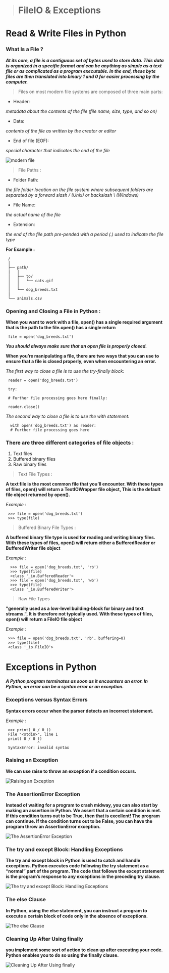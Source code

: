 > # FileIO & Exceptions

# Read & Write Files in Python 

### What Is a File ?

***At its core, a file is a contiguous set of bytes used to store data. This data is organized in a specific format and can be anything as simple as a text file or as complicated as a program executable. In the end, these byte files are then translated into binary 1 and 0 for easier processing by the computer.*** 

> Files on most modern file systems are composed of three main parts:

* Header: 

*metadata about the contents of the file (file name, size, type, and so on)*

* Data: 

*contents of the file as written by the creator or editor*

* End of file (EOF): 

*special character that indicates the end of the file* 

![modern file](https://files.realpython.com/media/FileFormat.02335d06829d.png) 

> File Paths : 


* Folder Path: 

*the file folder location on the file system where subsequent folders are separated by a forward slash / (Unix) or backslash \ (Windows)*

* File Name: 

*the actual name of the file*

* Extension: 

*the end of the file path pre-pended with a period (.) used to indicate the file type*

**For Example :** 

     /
     │
     ├── path/
     |   │
     │   ├── to/
     │   │   └── cats.gif
     │   │
     │   └── dog_breeds.txt
     |
     └── animals.csv 

### Opening and Closing a File in Python : 

**When you want to work with a file,  open() has a single required argument that is the path to the file.open() has a single return** 

     file = open('dog_breeds.txt')

***You should always make sure that an open file is properly closed.*** 

**When you’re manipulating a file, there are two ways that you can use to ensure that a file is closed properly, even when encountering an error.**

*The first way to close a file is to use the try-finally block:* 


     reader = open('dog_breeds.txt')

     try:

     # Further file processing goes here finally:

     reader.close()

*The second way to close a file is to use the with statement:* 

      with open('dog_breeds.txt') as reader:
      # Further file processing goes here

### There are three different categories of file objects : 

1. Text files
1. Buffered binary files
1. Raw binary files

> Text File Types : 

**A text file is the most common file that you’ll encounter. With these types of files, open() will return a TextIOWrapper file object, This is the default file object returned by open().** 

*Example :* 

     >>> file = open('dog_breeds.txt')
     >>> type(file)

> Buffered Binary File Types : 

**A buffered binary file type is used for reading and writing binary files. With these types of files, open() will return either a BufferedReader or BufferedWriter file object** 

*Example :* 

      >>> file = open('dog_breeds.txt', 'rb')
      >>> type(file)
      <class '_io.BufferedReader'>
      >>> file = open('dog_breeds.txt', 'wb')
      >>> type(file)
      <class '_io.BufferedWriter'>

> Raw File Types 

**"generally used as a low-level building-block for binary and text streams.", It is therefore not typically used. With these types of files, open() will return a FileIO file object** 

*Example :* 

     >>> file = open('dog_breeds.txt', 'rb', buffering=0)
     >>> type(file)
     <class '_io.FileIO'>

# Exceptions in Python 

***A Python program terminates as soon as it encounters an error. In Python, an error can be a syntax error or an exception.*** 

### Exceptions versus Syntax Errors 

**Syntax errors occur when the parser detects an incorrect statement.** 

*Example :*

     >>> print( 0 / 0 ))
     File "<stdin>", line 1
     print( 0 / 0 ))
                  ^
     SyntaxError: invalid syntax

### Raising an Exception 

**We can use raise to throw an exception if a condition occurs.**

![Raising an Exception](https://files.realpython.com/media/raise.3931e8819e08.png) 

### The AssertionError Exception 

**Instead of waiting for a program to crash midway, you can also start by making an assertion in Python. We assert that a certain condition is met. If this condition turns out to be True, then that is excellent! The program can continue. If the condition turns out to be False, you can have the program throw an AssertionError exception.** 

![The AssertionError Exception](https://files.realpython.com/media/assert.f6d344f0c0b4.png)  

### The try and except Block: Handling Exceptions 

**The try and except block in Python is used to catch and handle exceptions. Python executes code following the try statement as a “normal” part of the program. The code that follows the except statement is the program’s response to any exceptions in the preceding try clause.** 

![The try and except Block: Handling Exceptions](https://files.realpython.com/media/try_except.c94eabed2c59.png) 

### The else Clause 

**In Python, using the else statement, you can instruct a program to execute a certain block of code only in the absence of exceptions.**

![The else Clause](https://files.realpython.com/media/try_except_else.703aaeeb63d3.png)  

### Cleaning Up After Using finally 

**you implement some sort of action to clean up after executing your code. Python enables you to do so using the finally clause.** 

![Cleaning Up After Using finally ](https://files.realpython.com/media/try_except_else_finally.a7fac6c36c55.png)   


